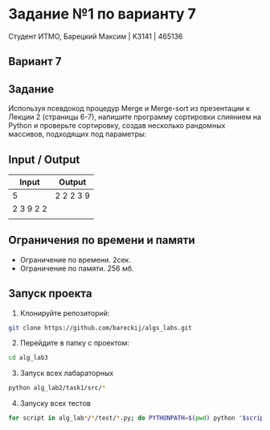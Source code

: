 # Задание №1 по варианту 7

Студент ИТМО, Барецкий Максим | K3141 | 465136

## Вариант 7

## Задание

Используя псевдокод процедур Merge и Merge-sort из презентации к Лекции 2 (страницы 6-7), напишите программу сортировки слиянием на Python и
проверьте сортировку, создав несколько рандомных массивов, подходящих
под параметры:

## Input / Output

| Input     | Output    |
| --------- | --------- |
| 5         | 2 2 2 3 9 |
| 2 3 9 2 2 |           |
|           |           |

## Ограничения по времени и памяти

- Ограничение по времени. 2сек.
- Ограничение по памяти. 256 мб.

## Запуск проекта

1. Клонируйте репозиторий:

```bash
git clone https://github.com/bareckij/algs_labs.git
```

2. Перейдите в папку с проектом:

```bash
cd alg_lab3
```

3. Запуск всех лабараторных

```bash
python alg_lab2/task1/src/*
```

4. Запуску всех тестов

```bash
for script in alg_lab*/*/test/*.py; do PYTHONPATH=$(pwd) python "$script"; done
```
